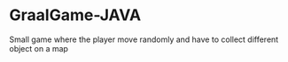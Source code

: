 # GraalGame-JAVA
Small game where the player move randomly and have to collect different object on a map 
